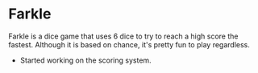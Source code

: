 # Farkle

Farkle is a dice game that uses 6 dice to try to reach a high score the fastest. Although it is based on chance, it's pretty fun to play regardless.

- Started working on the scoring system.
